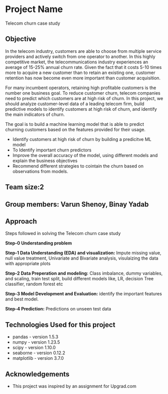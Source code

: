 # Project Name
Telecom churn case study

## Objective
In the telecom industry, customers are able to choose from multiple service providers and actively switch from one operator to another. In this highly competitive market, the telecommunications industry experiences an average of 15-25% annual churn rate. Given the fact that it costs 5-10 times more to acquire a new customer than to retain an existing one, customer retention has now become even more important than customer acquisition.

For many incumbent operators, retaining high profitable customers is the number one business
goal. To reduce customer churn, telecom companies need to predict which customers are at high risk of churn. In this project, we should analyze customer-level data of a leading telecom firm, build predictive models to identify customers at high risk of churn, and identify the main indicators of churn.
   
The goal is to build a machine learning model that is able to predict churning customers based on the features provided for their usage.

- Identify customers at high risk of churn by building a predicitve ML model
- To Identify important churn predictors
- Improve the overall accuracy of the model, using different models and explain the business objectives
- Recommend different strategies to cointain the churn based on observations from models.


## Team size:2

## Group members: Varun Shenoy, Binay Yadab

## Approach
Steps followed in solving the Telecom churn case study

<b>Step-0 Understanding problem</b> 

<b>Step-1 Data Understanding (EDA) and visualization:</b> Impute missing value, null value treatment, Univariate and Bivariate analysis, visulaizing the data with appropriate plots

<b>Step-2 Data Preperation and modeling:</b> Class imbalance, dummy variables, and scaling, train test split, build different models like, LR, decision Tree classifier, random forest etc

<b>Step-3 Model Development and Evaluation:</b> identify the important features and best model.

<b>Step-4 Prediction:</b> Predictions on unseen test data  


## Technologies Used for this project
- pandas - version 1.5.3
- numpy - version 1.23.5
- scipy - version 1.10.0
- seaborne - version 0.12.2
- matplotlib - version 3.7.0

<!-- As the libraries versions keep on changing, it is recommended to mention the version of library used in this project -->

## Acknowledgements
- This project was inspired by an assignment for Upgrad.com



